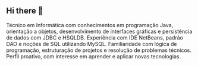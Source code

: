 ## Hi there 👋

Técnico em Informática com conhecimentos em programação Java, orientação a objetos, desenvolvimento de interfaces gráficas e persistência de dados com JDBC e HSQLDB. Experiência com IDE NetBeans, padrão DAO e noções de SQL utilizando MySQL. Familiaridade com lógica de programação, estruturação de projetos e resolução de problemas técnicos. Perfil proativo, com interesse em aprender e aplicar novas tecnologias.


